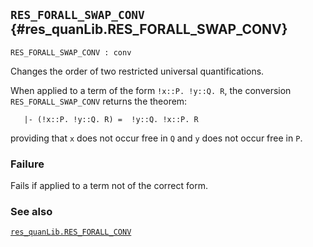 ## `RES_FORALL_SWAP_CONV` {#res_quanLib.RES_FORALL_SWAP_CONV}


```
RES_FORALL_SWAP_CONV : conv
```



Changes the order of two restricted universal quantifications.


When applied to a term of the form `!x::P. !y::Q. R`, the conversion
`RES_FORALL_SWAP_CONV` returns the theorem:
    
       |- (!x::P. !y::Q. R) =  !y::Q. !x::P. R
    
providing that `x` does not occur free in `Q` and `y` does not
occur free in `P`.

### Failure

Fails if applied to a term not of the correct form.

### See also

[`res_quanLib.RES_FORALL_CONV`](#res_quanLib.RES_FORALL_CONV)

